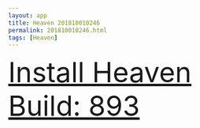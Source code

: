 ```yaml
---
layout: app
title: Heaven 201810010246
permalink: 201810010246.html
tags: [Heaven]
---
```

<div class="pure-g">
    <div class="pure-u-1-1" style="font-size: 4em">
        <a class="pure-button-primary" href="itms-services://?action=download-manifest&url=https%3A%2F%2Flitsungyisigono.github.io%2FTestScript%2Fmanifests%2F201810010246.plist"><i class="fa fa-download" aria-hidden="true"></i>Install Heaven Build: 893</a>
    </div>
</div>